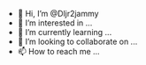- 👋 Hi, I’m @Dljr2jammy
- 👀 I’m interested in ...
- 🌱 I’m currently learning ...
- 💞️ I’m looking to collaborate on ...
- 📫 How to reach me ...

<!---
Dljr2jammy/Dljr2jammy is a ✨ special ✨ repository because its `README.md` (this file) appears on your GitHub profile.
You can click the Preview link to take a look at your changes.
--->
